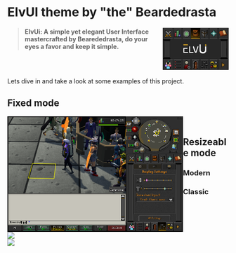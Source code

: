 # ElvUI theme by "the" Beardedrasta

<img src="icon.png" width="150" float="right" align="right">

> **ElvUi: A simple yet elegant User Interface mastercrafted by Bearededrasta, do your eyes a favor and keep it simple.**

<br>
<br>


Lets dive in and take a look at some examples of this project.

## Fixed mode
<img src="Screenshots/FixedMode.png" width="400" float="left" align="left">

<br>

## Resizeable mode

### Modern
<img src="Screenshots/ResizeableModern.png" width="400" float="left" align="left">

### Classic
<img src="Screenshots/ResizeableClassic.png" width="400" float="left" align="left">

